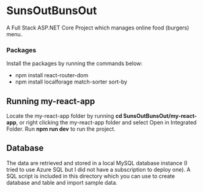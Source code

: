 # SunsOutBunsOut
A Full Stack ASP.NET Core Project which manages online food (burgers) menu.

### Packages
Install the packages by running the commands below:
- npm install react-router-dom
- npm install localforage match-sorter sort-by

## Running my-react-app
Locate the my-react-app folder by running **cd SunsOutBunsOut/my-react-app**, or right clicking the my-react-app folder and select Open in Integrated Folder. Run **npm run dev** to run the project.

## Database
The data are retrieved and stored in a local MySQL database instance (I tried to use Azure SQL but I did not have a subscription to deploy one). A SQL script is included in this directory which you can use to create database and table and import sample data.
